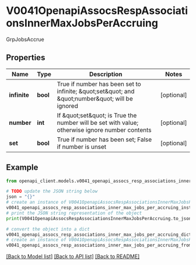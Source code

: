 # V0041OpenapiAssocsRespAssociationsInnerMaxJobsPerAccruing

GrpJobsAccrue

## Properties

Name | Type | Description | Notes
------------ | ------------- | ------------- | -------------
**infinite** | **bool** | True if number has been set to infinite; \&quot;set\&quot; and \&quot;number\&quot; will be ignored | [optional] 
**number** | **int** | If \&quot;set\&quot; is True the number will be set with value; otherwise ignore number contents | [optional] 
**set** | **bool** | True if number has been set; False if number is unset | [optional] 

## Example

```python
from openapi_client.models.v0041_openapi_assocs_resp_associations_inner_max_jobs_per_accruing import V0041OpenapiAssocsRespAssociationsInnerMaxJobsPerAccruing

# TODO update the JSON string below
json = "{}"
# create an instance of V0041OpenapiAssocsRespAssociationsInnerMaxJobsPerAccruing from a JSON string
v0041_openapi_assocs_resp_associations_inner_max_jobs_per_accruing_instance = V0041OpenapiAssocsRespAssociationsInnerMaxJobsPerAccruing.from_json(json)
# print the JSON string representation of the object
print(V0041OpenapiAssocsRespAssociationsInnerMaxJobsPerAccruing.to_json())

# convert the object into a dict
v0041_openapi_assocs_resp_associations_inner_max_jobs_per_accruing_dict = v0041_openapi_assocs_resp_associations_inner_max_jobs_per_accruing_instance.to_dict()
# create an instance of V0041OpenapiAssocsRespAssociationsInnerMaxJobsPerAccruing from a dict
v0041_openapi_assocs_resp_associations_inner_max_jobs_per_accruing_from_dict = V0041OpenapiAssocsRespAssociationsInnerMaxJobsPerAccruing.from_dict(v0041_openapi_assocs_resp_associations_inner_max_jobs_per_accruing_dict)
```
[[Back to Model list]](../README.md#documentation-for-models) [[Back to API list]](../README.md#documentation-for-api-endpoints) [[Back to README]](../README.md)


